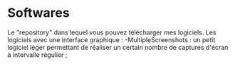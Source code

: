 # Softwares
Le "repository" dans lequel vous pouvez télécharger mes logiciels.
Les logiciels avec une interface graphique :
-MultipleScreenshots : un petit logiciel léger permettant de réaliser un certain nombre de captures d'écran à intervalle régulier ;
